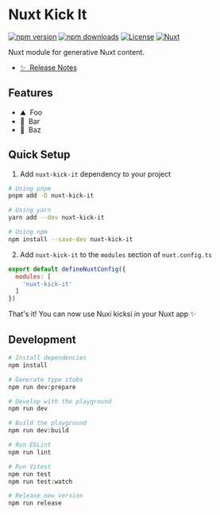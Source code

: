 # Nuxt Kick It

[![npm version][npm-version-src]][npm-version-href]
[![npm downloads][npm-downloads-src]][npm-downloads-href]
[![License][license-src]][license-href]
[![Nuxt][nuxt-src]][nuxt-href]

Nuxt module for generative Nuxt content.

- [✨ &nbsp;Release Notes](/CHANGELOG.md)
<!-- - [🏀 Online playground](https://stackblitz.com/github/deniskropp/nuxt-kick-it?file=playground%2Fapp.vue) -->
<!-- - [📖 &nbsp;Documentation](https://content.nuxt.com) -->

## Features

<!-- Highlight some of the features your module provide here -->
- ⛰ &nbsp;Foo
- 🚠 &nbsp;Bar
- 🌲 &nbsp;Baz

## Quick Setup

1. Add `nuxt-kick-it` dependency to your project

```bash
# Using pnpm
pnpm add -D nuxt-kick-it

# Using yarn
yarn add --dev nuxt-kick-it

# Using npm
npm install --save-dev nuxt-kick-it
```

2. Add `nuxt-kick-it` to the `modules` section of `nuxt.config.ts`

```js
export default defineNuxtConfig({
  modules: [
    'nuxt-kick-it'
  ]
})
```

That's it! You can now use Nuxi kicksi in your Nuxt app ✨

## Development

```bash
# Install dependencies
npm install

# Generate type stubs
npm run dev:prepare

# Develop with the playground
npm run dev

# Build the playground
npm run dev:build

# Run ESLint
npm run lint

# Run Vitest
npm run test
npm run test:watch

# Release new version
npm run release
```

<!-- Badges -->
[npm-version-src]: https://img.shields.io/npm/v/nuxt-kick-it/latest.svg?style=flat&colorA=18181B&colorB=28CF8D
[npm-version-href]: https://npmjs.com/package/nuxt-kick-it

[npm-downloads-src]: https://img.shields.io/npm/dm/nuxt-kick-it.svg?style=flat&colorA=18181B&colorB=28CF8D
[npm-downloads-href]: https://npmjs.com/package/nuxt-kick-it

[license-src]: https://img.shields.io/npm/l/nuxt-kick-it.svg?style=flat&colorA=18181B&colorB=28CF8D
[license-href]: https://npmjs.com/package/nuxt-kick-it

[nuxt-src]: https://img.shields.io/badge/Nuxt-18181B?logo=nuxt.js
[nuxt-href]: https://nuxt.com
